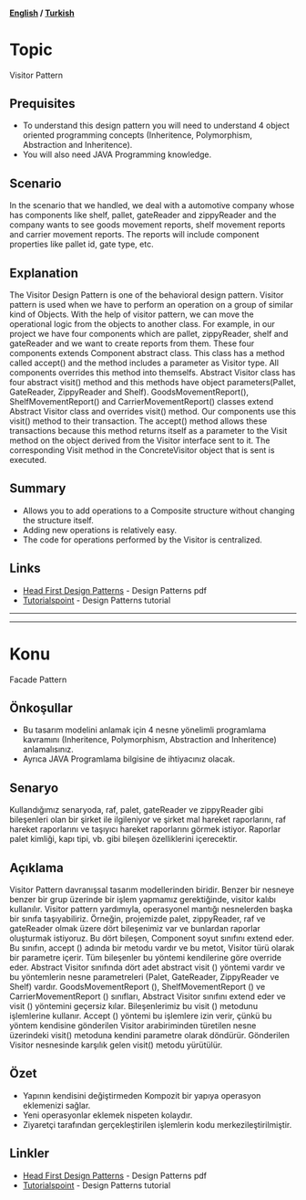 #### [English](#topic) / [Turkish](#konu)
# Topic

Visitor Pattern

## Prequisites

* To understand this design pattern you will need to understand 4 object oriented programming concepts (Inheritence, Polymorphism, Abstraction and Inheritence). 
* You will also need JAVA Programming knowledge.

## Scenario

In the scenario that we handled, we deal with a automotive company whose has components like shelf, pallet, gateReader and zippyReader and the company wants to see goods movement reports, shelf movement reports and carrier movement reports. The reports will include component properties like pallet id, gate type, etc.

## Explanation

The Visitor Design Pattern is one of the behavioral design pattern. Visitor pattern is used when we have to perform an operation on a group of similar kind of Objects. With the help of visitor pattern, we can move the operational logic from the objects to another class. For example, in our project we have four components which are pallet, zippyReader, shelf and gateReader and we want to create reports from them. These four components extends Component abstract class. This class has a method called accept() and the method includes a parameter as Visitor type. All components overrides this method into themselfs. Abstract Visitor class has four abstract visit() method and this methods have object parameters(Pallet, GateReader, ZippyReader and Shelf). GoodsMovementReport(), ShelfMovementReport() and CarrierMovementReport() classes extend Abstract Visitor class and overrides visit() method. Our components use this visit() method to their transaction. The accept() method allows these transactions because this method returns itself as a parameter to the Visit method on the object derived from the Visitor interface sent to it. The corresponding Visit method in the ConcreteVisitor object that is sent is executed.

## Summary

* Allows you to add operations to a Composite structure without changing the structure itself.
* Adding new operations is relatively easy.
* The code for operations performed by the Visitor is centralized.

## Links

* [Head First Design Patterns](https://github.com/kanastasov/Advanced-Java-Programming--First-Semeste-/blob/master/Design%20Patterns%20For%20Dummies%20%26%20HeadFirst/head%20first%20design%20patterns%20-%20ora%202004.pdf) - Design Patterns pdf
* [Tutorialspoint](https://www.tutorialspoint.com/design_pattern/builder_pattern.htm) - Design Patterns tutorial

---
---

# Konu

Facade Pattern

## Önkoşullar

* Bu tasarım modelini anlamak için 4 nesne yönelimli programlama kavramını (Inheritence, Polymorphism, Abstraction and Inheritence) anlamalısınız. 
* Ayrıca JAVA Programlama bilgisine de ihtiyacınız olacak.

## Senaryo

Kullandığımız senaryoda, raf, palet, gateReader ve zippyReader gibi bileşenleri olan bir şirket ile ilgileniyor ve şirket mal hareket raporlarını, raf hareket raporlarını ve taşıyıcı hareket raporlarını görmek istiyor. Raporlar palet kimliği, kapı tipi, vb. gibi bileşen özelliklerini içerecektir.

## Açıklama

Visitor Pattern davranışsal tasarım modellerinden biridir. Benzer bir nesneye benzer bir grup üzerinde bir işlem yapmamız gerektiğinde, visitor kalıbı kullanılır. Visitor pattern yardımıyla, operasyonel mantığı nesnelerden başka bir sınıfa taşıyabiliriz. Örneğin, projemizde palet, zippyReader, raf ve gateReader olmak üzere dört bileşenimiz var ve bunlardan raporlar oluşturmak istiyoruz. Bu dört bileşen, Component soyut sınıfını extend eder. Bu sınıfın, accept () adında bir metodu vardır ve bu metot, Visitor türü olarak bir parametre içerir. Tüm bileşenler bu yöntemi kendilerine göre override eder. Abstract Visitor sınıfında dört adet abstract visit () yöntemi vardır ve bu yöntemlerin nesne parametreleri (Palet, GateReader, ZippyReader ve Shelf) vardır. GoodsMovementReport (), ShelfMovementReport () ve CarrierMovementReport () sınıfları, Abstract Visitor sınıfını extend eder ve visit () yöntemini geçersiz kılar. Bileşenlerimiz bu visit () metodunu işlemlerine kullanır. Accept () yöntemi bu işlemlere izin verir, çünkü bu yöntem kendisine gönderilen Visitor arabiriminden türetilen nesne üzerindeki visit() metoduna kendini parametre olarak döndürür. Gönderilen Visitor nesnesinde karşılık gelen visit() metodu yürütülür.


## Özet

* Yapının kendisini değiştirmeden Kompozit bir yapıya operasyon eklemenizi sağlar.
* Yeni operasyonlar eklemek nispeten kolaydır.
* Ziyaretçi tarafından gerçekleştirilen işlemlerin kodu merkezileştirilmiştir.

## Linkler

* [Head First Design Patterns](https://github.com/kanastasov/Advanced-Java-Programming--First-Semeste-/blob/master/Design%20Patterns%20For%20Dummies%20%26%20HeadFirst/head%20first%20design%20patterns%20-%20ora%202004.pdf) - Design Patterns pdf
* [Tutorialspoint](https://www.tutorialspoint.com/design_pattern/builder_pattern.htm) - Design Patterns tutorial

